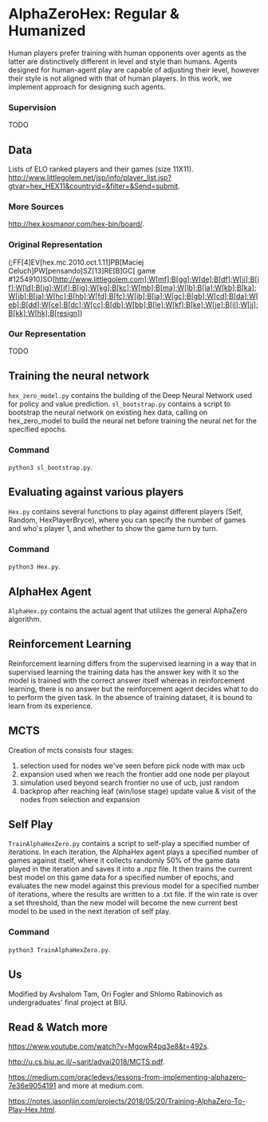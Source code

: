 # AlphaZeroHex: Regular & Humanized 
Human players prefer training with human opponents over agents as the latter are distinctively different in level and style than humans. Agents designed for human-agent play are capable of adjusting their level, however their style is not aligned with that of human players. In this work, we implement approach for designing such agents.

### Supervision
TODO

## Data
Lists of ELO ranked players and their games (size 11X11).
http://www.littlegolem.net/jsp/info/player_list.jsp?gtvar=hex_HEX11&countryid=&filter=&Send=submit.

### More Sources
http://hex.kosmanor.com/hex-bin/board/.

### Original Representation
(;FF[4]EV[hex.mc.2010.oct.1.11]PB[Maciej Celuch]PW[pensando]SZ[13]RE[B]GC[ game #1254910]SO[http://www.littlegolem.com];W[mf];B[gg];W[de];B[df];W[ji];B[if];W[ld];B[jg];W[jf];B[ig];W[kg];B[kc];W[mb];B[ma];W[lb];B[la];W[kb];B[ka];W[jb];B[ja];W[hc];B[hb];W[fd];B[fc];W[ib];B[ia];W[gc];B[gb];W[cd];B[da];W[eb];B[dd];W[ce];B[dc];W[cc];B[db];W[bb];B[le];W[kf];B[ke];W[je];B[il];W[jj];B[kk];W[hk];B[resign])

### Our Representation
TODO

## Training the neural network
`hex_zero_model.py` contains the building of the Deep Neural Network used for policy and value prediction.
`sl_bootstrap.py` contains a script to bootstrap the neural network on existing hex data, calling on hex_zero_model to build the neural net before training the neural net for the specified epochs.

### Command
`python3 sl_bootstrap.py`.

## Evaluating against various players
`Hex.py` contains several functions to play against different players (Self, Random, HexPlayerBryce), where you can specify the number of games and who's player 1, and whether to show the game turn by turn. 

### Command
`python3 Hex.py`.

## AlphaHex Agent
`AlphaHex.py` contains the actual agent that utilizes the general AlphaZero algorithm. 

## Reinforcement Learning
Reinforcement learning differs from the supervised learning in a way that in supervised learning the training data has the answer key with it so the model is trained with the correct answer itself whereas in reinforcement learning, there is no answer but the reinforcement agent decides what to do to perform the given task. In the absence of training dataset, it is bound to learn from its experience.

## MCTS
Creation of mcts consists four stages:
1. selection
    used for nodes we've seen before
    pick node with max ucb
2. expansion
    used when we reach the frontier
    add one node per playout
3. simulation
    used beyond search frontier
    no use of ucb, just random
4. backprop
    after reaching leaf (win/lose stage)
    update value & visit of the nodes from selection and expansion

## Self Play
`TrainAlphaHexZero.py` contains a script to self-play a specified number of iterations. In each iteration, the AlphaHex agent plays a specified number of games against itself, where it collects randomly 50% of the game data played in the iteration and saves it into a .npz file. It then trains the current best model on this game data for a specified number of epochs, and evaluates the new model against this previous model for a specified number of iterations, where the results are written to a .txt file. If the win rate is over a set threshold, than the new model will become the new current best model to be used in the next iteration of self play.  

### Command
`python3 TrainAlphaHexZero.py`.

## Us
Modified by Avshalom Tam, Ori Fogler and Shlomo Rabinovich as undergraduates' final project at BIU.

## Read & Watch more
https://www.youtube.com/watch?v=MgowR4pq3e8&t=492s.

http://u.cs.biu.ac.il/~sarit/advai2018/MCTS.pdf.

https://medium.com/oracledevs/lessons-from-implementing-alphazero-7e36e9054191 and more at medium.com.

https://notes.jasonljin.com/projects/2018/05/20/Training-AlphaZero-To-Play-Hex.html.




